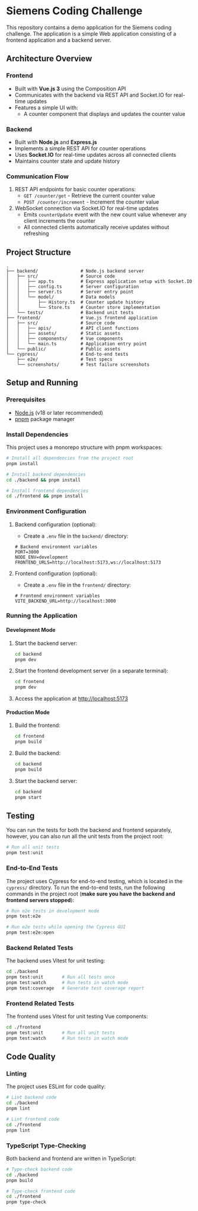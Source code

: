 # Siemens Coding Challenge

This repository contains a demo application for the Siemens coding challenge. The application is a simple Web application consisting of a frontend application and a backend server.

## Architecture Overview

### Frontend

- Built with **Vue.js 3** using the Composition API
- Communicates with the backend via REST API and Socket.IO for real-time updates
- Features a simple UI with:
  - A counter component that displays and updates the counter value

### Backend

- Built with **Node.js** and **Express.js**
- Implements a simple REST API for counter operations
- Uses **Socket.IO** for real-time updates across all connected clients
- Maintains counter state and update history

### Communication Flow

1. REST API endpoints for basic counter operations:
   - `GET /counter/get` - Retrieve the current counter value
   - `POST /counter/increment` - Increment the counter value
2. WebSocket connection via Socket.IO for real-time updates
   - Emits `counterUpdate` event with the new count value whenever any client increments the counter
   - All connected clients automatically receive updates without refreshing

## Project Structure

```text
.
├── backend/                # Node.js backend server
│   ├── src/                # Source code
│   │   ├── app.ts          # Express application setup with Socket.IO
│   │   ├── config.ts       # Server configuration
│   │   ├── server.ts       # Server entry point
│   │   └── model/          # Data models
│   │       ├── History.ts  # Counter update history
│   │       └── Store.ts    # Counter store implementation
│   └── tests/              # Backend unit tests
├── frontend/               # Vue.js frontend application
│   ├── src/                # Source code
│   │   ├── apis/           # API client functions
│   │   ├── assets/         # Static assets
│   │   ├── components/     # Vue components
│   │   └── main.ts         # Application entry point
│   └── public/             # Public assets
└── cypress/                # End-to-end tests
    ├── e2e/                # Test specs
    └── screenshots/        # Test failure screenshots
```

## Setup and Running

### Prerequisites

- [Node.js](https://nodejs.org/) (v18 or later recommended)
- [pnpm](https://pnpm.io/) package manager

### Install Dependencies

This project uses a monorepo structure with pnpm workspaces:

```bash
# Install all dependencies from the project root
pnpm install

# Install backend dependencies
cd ./backend && pnpm install

# Install frontend dependencies
cd ./frontend && pnpm install
```

### Environment Configuration

1. Backend configuration (optional):
   - Create a `.env` file in the `backend/` directory:

   ```text
   # Backend environment variables
   PORT=3000
   NODE_ENV=development
   FRONTEND_URLS=http://localhost:5173,ws://localhost:5173
   ```

2. Frontend configuration (optional):
   - Create a `.env` file in the `frontend/` directory:

   ```text
   # Frontend environment variables
   VITE_BACKEND_URL=http://localhost:3000
   ```

### Running the Application

#### Development Mode

1. Start the backend server:

   ```bash
   cd backend
   pnpm dev
   ```

2. Start the frontend development server (in a separate terminal):

   ```bash
   cd frontend
   pnpm dev
   ```

3. Access the application at [http://localhost:5173](http://localhost:5173)

#### Production Mode

1. Build the frontend:

   ```bash
   cd frontend
   pnpm build
   ```

2. Build the backend:

   ```bash
   cd backend
   pnpm build
   ```

3. Start the backend server:

   ```bash
   cd backend
   pnpm start
   ```

## Testing

You can run the tests for both the backend and frontend separately, however, you can also run all the unit tests from the project root:

```bash
# Run all unit tests
pnpm test:unit
```

### End-to-End Tests

The project uses Cypress for end-to-end testing, which is located in the `cypress/` directory. To run the end-to-end tests, run the following commands in the project root (**make sure you have the backend and frontend servers stopped**):

```bash
# Run e2e tests in development mode
pnpm test:e2e

# Run e2e tests while opening the Cypress GUI
pnpm test:e2e:open
```

### Backend Related Tests

The backend uses Vitest for unit testing:

```bash
cd ./backend
pnpm test:unit       # Run all tests once
pnpm test:watch      # Run tests in watch mode
pnpm test:coverage   # Generate test coverage report
```

### Frontend Related Tests

The frontend uses Vitest for unit testing Vue components:

```bash
cd ./frontend
pnpm test:unit       # Run all unit tests
pnpm test:watch      # Run tests in watch mode
```


## Code Quality

### Linting

The project uses ESLint for code quality:

```bash
# Lint backend code
cd ./backend
pnpm lint

# Lint frontend code
cd ./frontend
pnpm lint
```

### TypeScript Type-Checking

Both backend and frontend are written in TypeScript:

```bash
# Type-check backend code
cd ./backend
pnpm build

# Type-check frontend code
cd ./frontend
pnpm type-check
```
